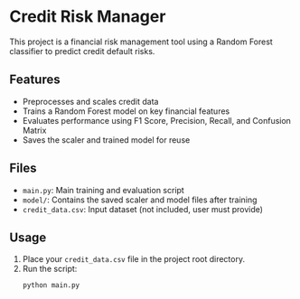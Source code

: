 # Credit Risk Manager

This project is a financial risk management tool using a Random Forest classifier to predict credit default risks.

## Features

- Preprocesses and scales credit data
- Trains a Random Forest model on key financial features
- Evaluates performance using F1 Score, Precision, Recall, and Confusion Matrix
- Saves the scaler and trained model for reuse

## Files

- `main.py`: Main training and evaluation script
- `model/`: Contains the saved scaler and model files after training
- `credit_data.csv`: Input dataset (not included, user must provide)

## Usage

1. Place your `credit_data.csv` file in the project root directory.
2. Run the script:
    ```bash
    python main.py
    ```